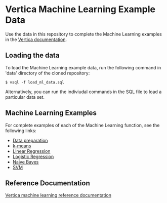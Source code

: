 # Vertica Machine Learning Example Data
Use the data in this repository to complete the Machine Learning examples
in the [Vertica documentation].

## Loading the data
To load the Machine Learning example data, run the following command
in 'data' directory of the cloned repository:

```
$ vsql -f load_ml_data.sql
```

Alternatively, you can run the indiviudal commands in the SQL file to load a particular data set.

## Machine Learning Examples
For complete examples of each of the Machine Learning function, see the following links:
* [Data preparation]
* [k-means]
* [Linear Regression]
* [Logistic Regression]
* [Naive Bayes]
* [SVM]

## Reference Documentation
[Vertica machine learning reference documentation]


[Vertica documentation]: https://my.vertica.com/docs/latest/HTML/index.htm#Authoring/AnalyzingData/MachineLearning/DownloadingMLExampleData.htm
[Data preparation]: https://my.vertica.com/docs/latest/HTML/index.htm#Authoring/AnalyzingData/MachineLearning/DataPreparation/DataPreparation.htm
[k-means]: https://my.vertica.com/docs/latest/HTML/index.htm#Authoring/AnalyzingData/MachineLearning/Kmeans/Kmeans.htm
[Linear Regression]: https://my.vertica.com/docs/latest/HTML/index.htm#Authoring/AnalyzingData/MachineLearning/LinearRegression/LinearRegression.htm
[Logistic Regression]: https://my.vertica.com/docs/latest/HTML/index.htm#Authoring/AnalyzingData/MachineLearning/LogisticRegression/LogisticRegression.htm
[Naive Bayes]: https://my.vertica.com/docs/latest/HTML/index.htm#Authoring/AnalyzingData/MachineLearning/NaiveBayes/NaiveBayes.htm
[SVM]: https://my.vertica.com/docs/latest/HTML/index.htm#Authoring/AnalyzingData/MachineLearning/SVM/SVM.htm
[Vertica machine learning reference documentation]: https://my.vertica.com/docs/latest/HTML/#Authoring/SQLReferenceManual/Functions/MachineLearning/MLAlgorithms.htm
